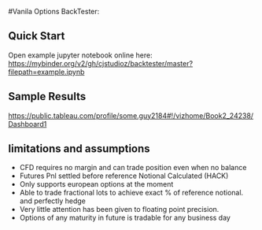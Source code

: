 #Vanila Options BackTester:

## Quick Start
Open example jupyter notebook online here:<br>
https://mybinder.org/v2/gh/cjstudioz/backtester/master?filepath=example.ipynb

## Sample Results
https://public.tableau.com/profile/some.guy2184#!/vizhome/Book2_24238/Dashboard1

## limitations and assumptions
- CFD requires no margin and can trade position even when no balance
- Futures Pnl settled before reference Notional Calculated (HACK)
- Only supports european options at the moment
- Able to trade fractional lots to achieve exact % of reference notional. and perfectly hedge
- Very little attention has been given to floating point precision.
- Options of any maturity in future is tradable for any business day 
